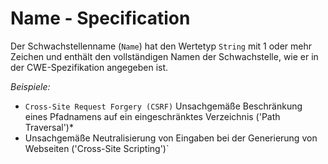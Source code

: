 # Name - Specification

Der Schwachstellenname (`Name`) hat den Wertetyp `String` mit 1 oder mehr Zeichen und enthält den vollständigen Namen der Schwachstelle, wie er in der CWE-Spezifikation angegeben ist.

*Beispiele:*

* `Cross-Site Request Forgery (CSRF)`
Unsachgemäße Beschränkung eines Pfadnamens auf ein eingeschränktes Verzeichnis ('Path Traversal')*
* Unsachgemäße Neutralisierung von Eingaben bei der Generierung von Webseiten ('Cross-Site Scripting')`